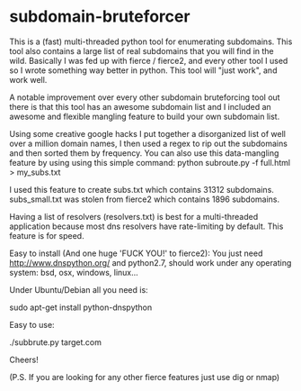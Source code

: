 subdomain-bruteforcer
=====================

This is a (fast) multi-threaded python tool for enumerating subdomains.  This tool also contains a large  list of real subdomains that you will find in the wild.  Basically I was fed up with fierce / fierce2, and every other tool I used so I wrote something way better in python.   This tool will "just work",  and work well. 

A notable improvement over every other subdomain bruteforcing tool out there is that this tool has an awesome subdomain list and I included an awesome and flexible mangling feature to build your own subdomain list.   

Using some creative google hacks I put together a disorganized list of well over a million domain names,  I then used a regex to rip out the subdomains and then sorted them by frequency. You can also use this data-mangling feature by using using this simple command:
python subroute.py -f full.html > my_subs.txt

I used this feature to create subs.txt which contains 31312 subdomains.  subs_small.txt was stolen from fierce2 which contains 1896 subdomains. 

Having a list of resolvers (resolvers.txt)  is best for a multi-threaded application because most dns resolvers have rate-limiting by default.  This feature is for speed.

Easy to install (And one huge 'FUCK YOU!' to fierce2):
You just need http://www.dnspython.org/ and python2.7,  should work under any operating system:  bsd, osx, windows, linux...

Under Ubuntu/Debian all you need is:

sudo apt-get install python-dnspython


Easy to use:

./subbrute.py target.com

Cheers!

(P.S. If you are looking for any other fierce features just use dig or nmap)